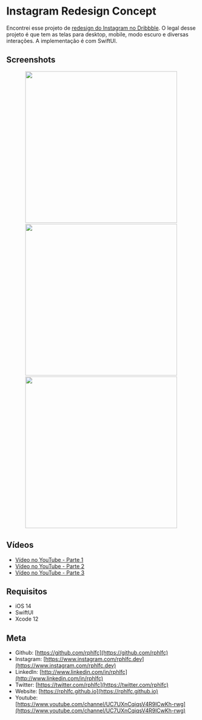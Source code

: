 # Instagram Redesign Concept
Encontrei esse projeto de [redesign do Instagram no Dribbble](https://dribbble.com/overlapstudio/projects/1355527-Instagram-Redesign). O legal desse projeto é que tem as telas para desktop, mobile, modo escuro e diversas interações. A implementação é com SwiftUI.

## Screenshots
<p align="center">
    <img src="https://user-images.githubusercontent.com/16376748/100810869-220bf300-3418-11eb-9940-5e189110cc10.png" width="400">&nbsp;
    <img src="https://user-images.githubusercontent.com/16376748/100945886-ec7f0c80-34e0-11eb-9ad5-25695b743e7c.png" width="400">&nbsp;
    <img src="https://user-images.githubusercontent.com/16376748/101227383-65639d00-3676-11eb-83b5-43fa0fc243da.png" width="400">&nbsp;
</p>

## Vídeos
- [Vídeo no YouTube - Parte 1](https://youtu.be/LNmeUq1-Zi8)
- [Vídeo no YouTube - Parte 2](https://youtu.be/ZlqoeZq5Omw)
- [Vídeo no YouTube - Parte 3](https://youtu.be/Y2VCG95qktc)
 
## Requisitos
- iOS 14
- SwiftUI
- Xcode 12

## Meta
- Github: [https://github.com/rphlfc](https://github.com/rphlfc)
- Instagram: [https://www.instagram.com/rphlfc.dev](https://www.instagram.com/rphlfc.dev)
- LinkedIn: [http://www.linkedin.com/in/rphlfc](http://www.linkedin.com/in/rphlfc)
- Twitter: [https://twitter.com/rphlfc](https://twitter.com/rphlfc)
- Website: [https://rphlfc.github.io](https://rphlfc.github.io)
- Youtube: [https://www.youtube.com/channel/UC7UXnCqiqsV4R9lCwKh-rwg](https://www.youtube.com/channel/UC7UXnCqiqsV4R9lCwKh-rwg)
